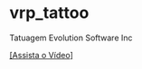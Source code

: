 # vrp_tattoo
 Tatuagem Evolution Software Inc

[[Assista o Vídeo]](https://www.youtube.com/watch?v=Kog3XfDpI74)
